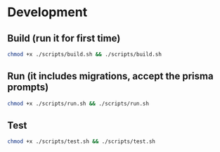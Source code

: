 # Development


## Build (run it for first time)
```bash
chmod +x ./scripts/build.sh && ./scripts/build.sh
```

## Run (it includes migrations, accept the prisma prompts)
```bash
chmod +x ./scripts/run.sh && ./scripts/run.sh
```


## Test
```bash
chmod +x ./scripts/test.sh && ./scripts/test.sh
```

